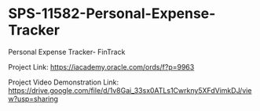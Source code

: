 # SPS-11582-Personal-Expense-Tracker
Personal Expense Tracker- FinTrack

Project Link: https://iacademy.oracle.com/ords/f?p=9963

Project Video Demonstration Link: https://drive.google.com/file/d/1v8Gai_33sx0ATLs1Cwrkny5XFdVimkDJ/view?usp=sharing

